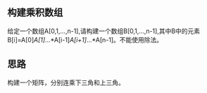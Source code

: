 ## 构建乘积数组
给定一个数组A[0,1,...,n-1],请构建一个数组B[0,1,...,n-1],其中B中的元素</br>
B[i]=A[0]*A[1]*...*A[i-1]*A[i+1]*...*A[n-1]。不能使用除法。
## 思路
构建一个矩阵，分别连乘下三角和上三角。